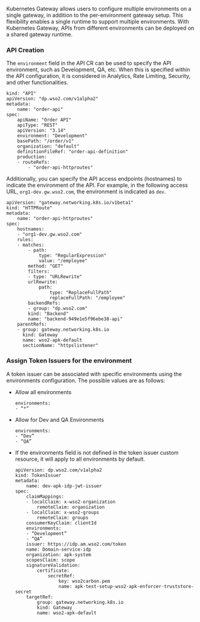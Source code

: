 
Kubernetes Gateway allows users to configure multiple environments on a single gateway, in addition to the per-environment gateway setup. This flexibility enables a single runtime to support multiple environments. With Kubernetes Gateway, APIs from different environments can be deployed on a shared gateway runtime.

### API Creation

The `environment` field in the API CR can be used to specify the API environment, such as Development, QA, etc. When this is specified within the API configuration, it is considered in Analytics, Rate Limiting, Security, and other functionalities.

```
kind: "API"
apiVersion: "dp.wso2.com/v1alpha2"
metadata:
    name: "order-api"
spec:
    apiName: "Order API"
    apiType: "REST"
    apiVersion: "3.14"
    environment: "Development"
    basePath: "/order/v1"
    organization: "default"
    definitionFileRef: "order-api-definition"
    production:
    - routeRefs:
        - "order-api-httproutes"
```

Additionally, you can specify the API access endpoints (hostnames) to indicate the environment of the API. For example, in the following access URL, `org1-dev.gw.wso2.com`, the environment is indicated as `dev`.

```
apiVersion: "gateway.networking.k8s.io/v1beta1"
kind: "HTTPRoute"
metadata:
    name: "order-api-httproutes"
spec:
    hostnames:
    - "org1-dev.gw.wso2.com"
    rules:
    - matches:
        - path:
            type: "RegularExpression"
            value: "/employee"
        method: "GET"
        filters:
        - type: "URLRewrite"
        urlRewrite:
            path:
                type: "ReplaceFullPath"
                replaceFullPath: "/employee"
        backendRefs:
        - group: "dp.wso2.com"
        kind: "Backend"
        name: "backend-949e1e5f96ebe38-api"
    parentRefs:
    - group: gateway.networking.k8s.io
      kind: Gateway
      name: wso2-apk-default
      sectionName: "httpslistener"
```

### Assign Token Issuers for the environment

A token issuer can be associated with specific environments using the environments configuration. The possible values are as follows:

- Allow all environments

    ```
    environments:
    - “*”
    ```

- Allow for Dev and QA Environments

    ```
    environments:
    - “Dev”
    - “QA”
    ```

- If the environments field is not defined in the token issuer custom resource, it will apply to all environments by default.


    ```
    apiVersion: dp.wso2.com/v1alpha2
    kind: TokenIssuer
    metadata:
        name: dev-apk-idp-jwt-issuer
    spec:
        claimMappings:
        - localClaim: x-wso2-organization
            remoteClaim: organization
        - localClaim: x-wso2-groups
            remoteClaim: groups
        consumerKeyClaim: clientId
        environments:
        - “Development”
        - “QA”
        issuer: https://idp.am.wso2.com/token
        name: Domain-service-idp
        organization: apk-system
        scopesClaim: scope
        signatureValidation:
            certificate:
                secretRef:
                    key: wso2carbon.pem
                    name: apk-test-setup-wso2-apk-enforcer-truststore-secret
        targetRef:
            group: gateway.networking.k8s.io
            kind: Gateway
            name: wso2-apk-default
    ```